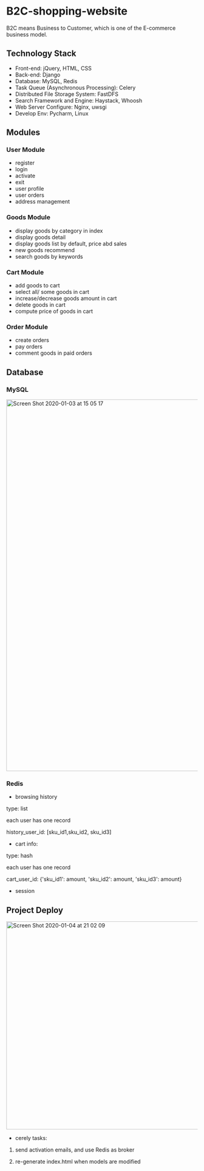 # B2C-shopping-website
B2C means Business to Customer, which is one of the E-commerce business model.

## Technology Stack
* Front-end: jQuery, HTML, CSS
* Back-end: Django
* Database: MySQL, Redis
* Task Queue (Asynchronous Processing): Celery
* Distributed File Storage System: FastDFS
* Search Framework and Engine: Haystack, Whoosh
* Web Server Configure: Nginx, uwsgi
* Develop Env: Pycharm, Linux

## Modules
### User Module
* register
* login
* activate
* exit
* user profile 
* user orders
* address management

### Goods Module
* display goods by category in index
* display goods detail
* display goods list by default, price abd sales
* new goods recommend
* search goods by keywords

### Cart Module
* add goods to cart
* select all/ some goods in cart
* increase/decrease goods amount in cart 
* delete goods in cart
* compute price of goods in cart

### Order Module
* create orders
* pay orders
* comment goods in paid orders

## Database
### MySQL
<img width="979" alt="Screen Shot 2020-01-03 at 15 05 17" src="https://user-images.githubusercontent.com/43054004/71746425-ded98680-2e3a-11ea-80cb-e09620924fa6.png">

### Redis
* browsing history

type: list

each user has one record

history_user_id: [sku_id1,sku_id2, sku_id3]

* cart info: 

type: hash

each user has one record

cart_user_id: {'sku_id1': amount, 'sku_id2': amount, 'sku_id3': amount}

* session

## Project Deploy
<img width="548" alt="Screen Shot 2020-01-04 at 21 02 09" src="https://user-images.githubusercontent.com/43054004/71774029-7cb17c00-2f35-11ea-9b9f-a86fdac62d6c.png">

* cerely tasks:

1. send activation emails, and use Redis as broker

2. re-generate index.html when models are modified
